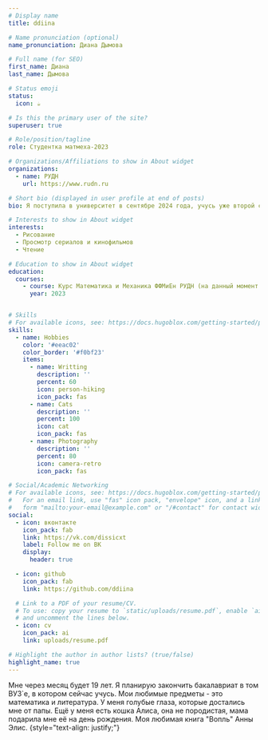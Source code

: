 ```yaml
---
# Display name
title: ddiina

# Name pronunciation (optional)
name_pronunciation: Диана Дымова

# Full name (for SEO)
first_name: Диана
last_name: Дымова

# Status emoji
status:
  icon: ☕️

# Is this the primary user of the site?
superuser: true

# Role/position/tagline
role: Студентка матмеха-2023

# Organizations/Affiliations to show in About widget
organizations:
  - name: РУДН 
    url: https://www.rudn.ru

# Short bio (displayed in user profile at end of posts)
bio: Я поступила в университет в сентябре 2024 года, учусь уже второй семестр, скоро летняя сессия, я закончу первый курс.

# Interests to show in About widget
interests:
  - Рисование
  - Просмотр сериалов и кинофильмов
  - Чтение

# Education to show in About widget
education:
  courses:
    - course: Курс Математика и Механика ФФМиЕн РУДН (на данный момент не оконченный)
      year: 2023


# Skills
# For available icons, see: https://docs.hugoblox.com/getting-started/page-builder/#icons
skills:
  - name: Hobbies
    color: '#eeac02'
    color_border: '#f0bf23'
    items:
      - name: Writting
        description: ''
        percent: 60
        icon: person-hiking
        icon_pack: fas
      - name: Cats
        description: ''
        percent: 100
        icon: cat
        icon_pack: fas
      - name: Photography
        description: ''
        percent: 80
        icon: camera-retro
        icon_pack: fas

# Social/Academic Networking
# For available icons, see: https://docs.hugoblox.com/getting-started/page-builder/#icons
#   For an email link, use "fas" icon pack, "envelope" icon, and a link in the
#   form "mailto:your-email@example.com" or "/#contact" for contact widget.
social:
  - icon: вконтакте
    icon_pack: fab
    link: https://vk.com/dissicxt
    label: Follow me on ВК
    display:
      header: true

  - icon: github
    icon_pack: fab
    link: https://github.com/ddiina

  # Link to a PDF of your resume/CV.
  # To use: copy your resume to `static/uploads/resume.pdf`, enable `ai` icons in `params.yaml`,
  # and uncomment the lines below.
  - icon: cv
    icon_pack: ai
    link: uploads/resume.pdf

# Highlight the author in author lists? (true/false)
highlight_name: true
---
```


Мне через месяц будет 19 лет. Я планирую закончить бакалавриат в том ВУЗ`е, в котором сейчас учусь. Мои любимые предметы - это математика и литература. У меня голубые глаза, которые достались мне от папы. Ещё у меня есть кошка Алиса, она не породистая, мама подарила мне её на день рождения. Моя любимая книга "Вопль" Анны Элис. 
{style="text-align: justify;"}

